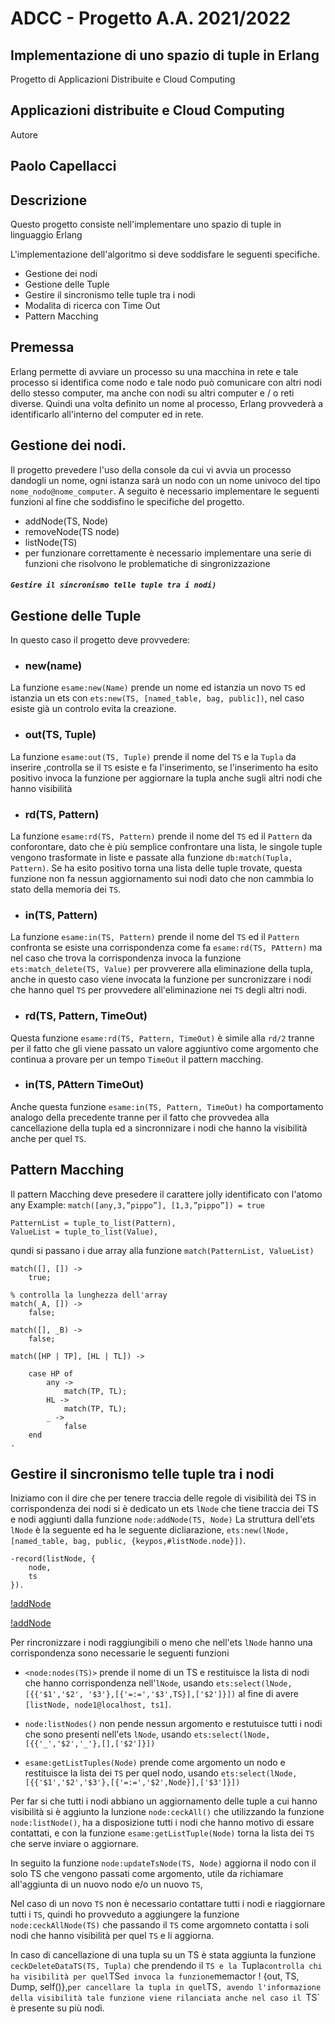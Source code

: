 # ADCC - Progetto A.A. 2021/2022 
## Implementazione di uno spazio di tuple in Erlang

Progetto di Applicazioni Distribuite e Cloud Computing 

## Applicazioni distribuite e Cloud Computing

Autore 
## Paolo Capellacci


## Descrizione
Questo progetto consiste nell'implementare uno spazio di tuple in linguaggio Erlang

L'implementazione dell'algoritmo si deve soddisfare le seguenti specifiche.
- Gestione dei nodi
- Gestione delle Tuple
- Gestire il sincronismo telle tuple tra i nodi
- Modalita di ricerca con Time Out
- Pattern Macching

## Premessa
Erlang permette di avviare un processo su una macchina in rete e tale processo si identifica come nodo e tale nodo può comunicare con altri nodi dello stesso computer, ma anche con nodi su altri computer e / o reti diverse. Quindi una volta definito un nome al processo, Erlang provvederà a identificarlo all'interno del computer ed in rete.  

## Gestione dei nodi.
Il progetto prevedere l'uso della console da cui vi avvia un processo dandogli un nome, ogni istanza sarà un nodo con un nome univoco del tipo `nome_nodo@nome_computer`.
A seguito è necessario implementare le seguenti funzioni al fine che soddisfino le specifiche del progetto.
- addNode(TS, Node)
- removeNode(TS node)
- listNode(TS)
- per funzionare correttamente è necessario implementare una serie di funzioni che risolvono le problematiche di singronizzazione 
##### `Gestire il sincronismo telle tuple tra i nodi)`

## Gestione delle Tuple
In questo caso il progetto deve provvedere:
- ### new(name)
La funzione `esame:new(Name)` prende un nome ed istanzia un novo `TS` ed istanzia un ets con `ets:new(TS, [named_table, bag, public])`, nel caso esiste già un controlo evita la creazione.

- ### out(TS, Tuple)
La funzione `esame:out(TS, Tuple)` prende il nome del `TS` e la `Tupla` da inserire ,controlla se il `TS` esiste e fa l'inserimento, se l'inserimento ha esito positivo invoca la funzione per aggiornare la tupla anche sugli altri nodi che hanno visibilità

- ### rd(TS, Pattern)
La funzione `esame:rd(TS, Pattern)` prende il nome del `TS` ed il `Pattern` da conforontare, dato che è più semplice confrontare una lista, le singole tuple vengono trasformate in liste e passate alla funzione `db:match(Tupla, Pattern)`.
Se ha esito positivo torna una lista delle tuple trovate, questa funzione non fa nessun aggiornamento sui nodi dato che non cammbia lo stato della memoria dei `TS`.

- ### in(TS, Pattern)
La funzione `esame:in(TS, Pattern)` prende il nome del `TS` ed il `Pattern` confronta se esiste una corrispondenza come fa `esame:rd(TS, PAttern)` ma nel caso che trova la corrispondenza invoca la funzione `ets:match_delete(TS, Value)` per provverere alla eliminazione della tupla, anche in questo caso viene invocata la funzione per suncronizzare i nodi che hanno quel `TS` per provvedere all'eliminazione nei `TS` degli altri nodi.

- ### rd(TS, Pattern, TimeOut) 
Questa funzione `esame:rd(TS, Pattern, TimeOut)` è simile alla `rd/2` tranne per il fatto che gli viene passato un valore aggiuntivo come argomento che continua a provare per un tempo `TimeOut` il pattern macching.

- ### in(TS, PAttern TimeOut) 
Anche questa funzione `esame:in(TS, Pattern, TimeOut)` ha comportamento analogo della precedente tranne per il fatto che provvedea alla cancellazione della tupla ed a sincronnizare i nodi che hanno la visibilità anche per quel `TS`.

## Pattern Macching
Il pattern Macching deve presedere il carattere jolly identificato con l'atomo any
Example: `match([any,3,”pippo”], [1,3,”pippo”]) = true`
```
PatternList = tuple_to_list(Pattern),
ValueList = tuple_to_list(Value),
```  
qundi si passano i due array alla funzione `match(PatternList, ValueList)`

```
match([], []) ->
    true;

% controlla la lunghezza dell'array  
match(_A, []) ->
    false;

match([], _B) ->
    false;

match([HP | TP], [HL | TL]) ->

    case HP of
        any -> 
            match(TP, TL);
        HL ->
            match(TP, TL);
        _ ->
            false
    end
.
```


## Gestire il sincronismo telle tuple tra i nodi
Iniziamo con il dire che per tenere traccia delle regole di visibilità dei TS in corrispondenza dei nodi si è dedicato un ets `lNode` che tiene traccia dei TS e nodi aggiunti dalla funzione `node:addNode(TS, Node)`
La struttura dell'ets `lNode` è la seguente ed ha le seguente dicliarazione, `ets:new(lNode, [named_table, bag, public, {keypos,#listNode.node}])`.
``` 
-record(listNode, {
    node,
    ts
}).
```
[!addNode](https://github.com/paolo-capellacci/my_adcc/blob/main/img/addNode.png)

[!addNode](./img/addNode.png)

Per rincronizzare i nodi raggiungibili o meno che nell'ets `lNode` hanno una corrispondenza sono necessarie le seguenti funzioni

- `<node:nodes(TS)>` prende il nome di un TS e restituisce la lista di nodi che hanno corrispondenza nell'`lNode`, usando `ets:select(lNode, [{{'$1','$2', '$3'},[{'=:=','$3',TS}],['$2']}])` al fine di avere  `[listNode, node1@localhost, ts1]`.

- `node:listNodes()` non pende nessun argomento e restutuisce tutti i nodi che sono presenti nell'ets `lNode`, usando `ets:select(lNode,[{{'_','$2','_'},[],['$2']}])`

- `esame:getListTuples(Node)` prende come argomento un nodo e restituisce la lista dei `TS` per quel nodo, usando `ets:select(lNode, [{{'$1','$2','$3'},[{'=:=','$2',Node}],['$3']}])`

Per far si che tutti i nodi abbiano un aggiornamento delle tuple a cui hanno visibilità si è aggiunto la lunzione `node:ceckAll()` che utilizzando la funzione `node:listNode()`, ha a disposizione tutti i nodi che hanno motivo di essare contattati, e con la funzione `esame:getListTuple(Node)` torna la lista dei `TS` che serve inviare o aggiornare.

In seguito la funzione `node:updateTsNode(TS, Node)` aggiorna il nodo con il solo TS che vengono passati come argomento, utile da richiamare all'aggiunta di un nuovo nodo e/o un nuovo `TS`,

Nel caso di un novo `TS` non è necessario contattare tutti i nodi e riaggiornare tutti i `TS`, quindi ho provveduto a aggiungere la funzione `node:ceckAllNode(TS)` che passando il `TS` come argomneto contatta i soli nodi che hanno visibilità per quel `TS` e li aggiorna.

In caso di cancellazione di una tupla su un TS è stata aggiunta la funzione `ceckDeleteDataTS(TS, Tupla)` che prendendo il `TS e la `Tupla` controlla chi ha visibilità per quel `TS` ed invoca la funzione `memactor ! {out, TS, Dump, self()},` per cancellare la tupla in quel `TS`, avendo l'informazione della visibilità tale funzione viene rilanciata anche nel caso il `TS` è presente su più nodi.

